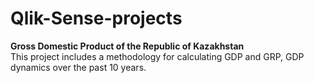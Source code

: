 # Qlik-Sense-projects

**Gross Domestic Product of the Republic of Kazakhstan**<br/>
This project  includes a methodology for calculating GDP and GRP, GDP dynamics over the past 10 years.

